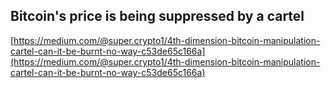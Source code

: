 ## Bitcoin's price is being suppressed by a cartel
  
  [https://medium.com/@super.crypto1/4th-dimension-bitcoin-manipulation-cartel-can-it-be-burnt-no-way-c53de65c166a](https://medium.com/@super.crypto1/4th-dimension-bitcoin-manipulation-cartel-can-it-be-burnt-no-way-c53de65c166a)